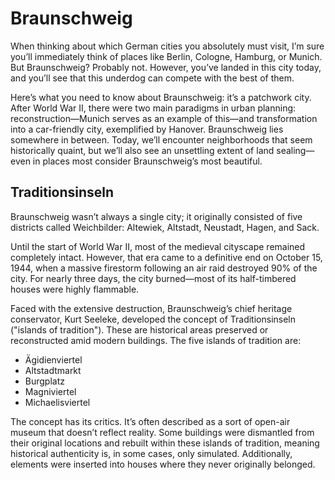 # Braunschweig
When thinking about which German cities you absolutely must visit, I’m sure you’ll immediately think of places like Berlin, Cologne, Hamburg, or Munich. But Braunschweig? Probably not. However, you’ve landed in this city today, and you’ll see that this underdog can compete with the best of them.

Here’s what you need to know about Braunschweig: it’s a patchwork city. After World War II, there were two main paradigms in urban planning: reconstruction—Munich serves as an example of this—and transformation into a car-friendly city, exemplified by Hanover. Braunschweig lies somewhere in between. Today, we’ll encounter neighborhoods that seem historically quaint, but we’ll also see an unsettling extent of land sealing—even in places most consider Braunschweig’s most beautiful.

## Traditionsinseln
Braunschweig wasn’t always a single city; it originally consisted of five districts called Weichbilder: Altewiek, Altstadt, Neustadt, Hagen, and Sack.

Until the start of World War II, most of the medieval cityscape remained completely intact. However, that era came to a definitive end on October 15, 1944, when a massive firestorm following an air raid destroyed 90% of the city. For nearly three days, the city burned—most of its half-timbered houses were highly flammable.

Faced with the extensive destruction, Braunschweig’s chief heritage conservator, Kurt Seeleke, developed the concept of Traditionsinseln ("islands of tradition"). These are historical areas preserved or reconstructed amid modern buildings. The five islands of tradition are:

- Ägidienviertel
- Altstadtmarkt
- Burgplatz
- Magniviertel
- Michaelisviertel

The concept has its critics. It’s often described as a sort of open-air museum that doesn’t reflect reality. Some buildings were dismantled from their original locations and rebuilt within these islands of tradition, meaning historical authenticity is, in some cases, only simulated. Additionally, elements were inserted into houses where they never originally belonged.